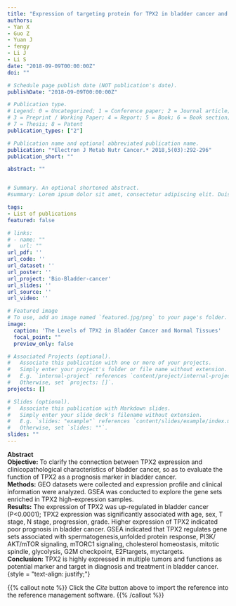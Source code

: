 ```yaml
---
title: "Expression of targeting protein for TPX2 in bladder cancer and its clinical significance"
authors:
- Yan X
- Guo Z
- Yuan J
- fengy
- Li J
- Li S
date: "2018-09-09T00:00:00Z"
doi: ""

# Schedule page publish date (NOT publication's date).
publishDate: "2018-09-09T00:00:00Z"

# Publication type.
# Legend: 0 = Uncategorized; 1 = Conference paper; 2 = Journal article;
# 3 = Preprint / Working Paper; 4 = Report; 5 = Book; 6 = Book section;
# 7 = Thesis; 8 = Patent
publication_types: ["2"]

# Publication name and optional abbreviated publication name.
publication: "*Electron J Metab Nutr Cancer.* 2018,5(03):292-296"
publication_short: ""

abstract: ""


# Summary. An optional shortened abstract.
#summary: Lorem ipsum dolor sit amet, consectetur adipiscing elit. Duis posuere tellus ac convallis placerat. Proin tincidunt magna sed ex sollicitudin condimentum.

tags:
- List of publications
featured: false

# links:
# - name: ""
#   url: ""
url_pdf: ''
url_code: ''
url_dataset: ''
url_poster: ''
url_project: 'Bio-Bladder-cancer'
url_slides: ''
url_source: ''
url_video: ''

# Featured image
# To use, add an image named `featured.jpg/png` to your page's folder. 
image:
  caption: 'The Levels of TPX2 in Bladder Cancer and Normal Tissues'
  focal_point: ""
  preview_only: false

# Associated Projects (optional).
#   Associate this publication with one or more of your projects.
#   Simply enter your project's folder or file name without extension.
#   E.g. `internal-project` references `content/project/internal-project/index.md`.
#   Otherwise, set `projects: []`.
projects: []

# Slides (optional).
#   Associate this publication with Markdown slides.
#   Simply enter your slide deck's filename without extension.
#   E.g. `slides: "example"` references `content/slides/example/index.md`.
#   Otherwise, set `slides: ""`.
slides: ""
---
```

**Abstract**  
**Objective:** To clarify the connection between TPX2 expression and clinicopathological characteristics of bladder
cancer, so as to evaluate the function of TPX2 as a prognosis marker in bladder cancer.  
**Methods:** GEO datasets were collected
and expression profile and clinical information were analyzed. GSEA was conducted to explore the gene sets enriched in TPX2
high-expression samples.  
**Results:** The expression of TPX2 was up-regulated in bladder cancer (P<0.0001); TPX2 expression was
significantly associated with age, sex, T stage, N stage, progression, grade. Higher expression of TPX2 indicated poor prognosis in
bladder cancer. GSEA indicated that TPX2 regulates gene sets associated with spermatogenesis,unfolded protein response, PI3K/
AKT/mTOR signaling, mTORC1 signaling, cholesterol homeostasis, mitotic spindle, glycolysis, G2M checkpoint, E2Ftargets,
myctargets.  
**Conclusion:** TPX2 is highly expressed in multiple tumors and functions as potential marker and target in diagnosis and
treatment in bladder cancer.  
{style = "text-align: justify;"}

{{% callout note %}}
Click the _Cite_ button above to import the reference into the reference management software.
{{% /callout %}}

